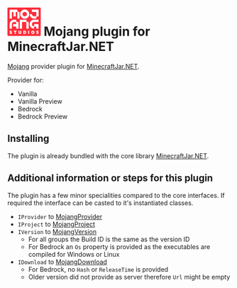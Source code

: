 ![Mojang](Resources/Mojang-64px.png) Mojang plugin for MinecraftJar.NET
======

[Mojang](https://www.minecraft.net/) provider plugin for [MinecraftJar.NET](../../README.md).

Provider for:
- Vanilla
- Vanilla Preview
- Bedrock
- Bedrock Preview

## Installing

The plugin is already bundled with the core library [MinecraftJar.NET](../../README.md).

## Additional information or steps for this plugin

The plugin has a few minor specialities compared to the core interfaces.
If required the interface can be casted to it's instantiated classes.

- `IProvider` to [MojangProvider](MojangProvider.cs)
- `IProject` to [MojangProject](Model/MojangProject.cs)
- `IVersion` to [MojangVersion](Model/MojangVersion.cs)
  - For all groups the Build ID is the same as the version ID
  - For Bedrock an `Os` property is provided as the executables are compiled for Windows or Linux
- `IDownload` to [MojangDownload](Model/MojangDownload.cs)
  - For Bedrock, no `Hash` or `ReleaseTime` is provided
  - Older version did not provide as server therefore `Url` might be empty